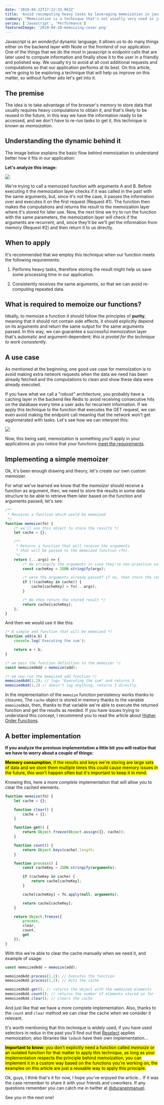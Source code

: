 ```yaml
---
date: '2019-04-22T17:12:33.962Z'
title: 'Avoid recomputing heavy tasks by leveraging memoization in javascript'
summary: "Memoization is a technique that's not usually very used in javascript outside of the framework's scope. In this article we're going to dive in the concept and analyze some useful cases in which we can apply it."
series: ['Javascript', 'Performance']
featuredImage: '2019-04-20-memoizing-cover.png'
---
```


Javascript is an _wonderful_ dynamic language; it allows us to do many things either on the backend layer with Node or the frontend of our application. One of the things that we do the most in javascript is endpoint calls that are later used to compute information and finally show it to the user in a friendly and polished way. We usually try to avoid at all cost additional requests and computations so that our application performs at its best. On this article, we're going to be exploring a technique that will help us improve on this matter, so without further ado let's get into it.

## The premise
The idea is to take advantage of the browser's memory to store data that usually requires heavy computations to obtain it, and that's likely to be reused in the future, in this way we have the information ready to be accessed, and we don't have to re-run tasks to get it, this technique is known as _memoization_.

## Understanding the dynamic behind it

The image below explains the basic flow behind memoization to understand better how it fits in our application:

**Let's analyze this image:**

![](/images/2019-04-20-memoizing-explained.png)


We're trying to call a memoized function with arguments A and B. Before executing it the memoization layer checks if it was called in the past with the same arguments, but, since it's not the case, it passes the information over and executes it on the first request (Request #1). The function then makes the computations and returns the result to the memoization layer where it's stored for later use. Now, the next time we try to run the function with the same parameters, the memoization layer will check if the arguments are recurrent, and, since they'll be we'll get the information from memory (Request #2) and then return it to us directly.

## When to apply

It's recommended that we employ this technique when our function meets the following requirements:

1. Performs heavy tasks, therefore storing the result might help us save some processing time in our application.

2. Consistently receives the same arguments, so that we can avoid re-computing repeated data.

## What is required to memoize our functions?
Ideally, to memoize a function it should follow the principles of **purity**, meaning that it should not contain side effects, it should explicitly depend on its arguments and return the same output for the same arguments passed. In this way, we can guarantee a successful memoization layer that's automatic and argument-dependent; _this is pivotal for the technique to work consistently_.

## A use case

As mentioned at the beginning, one good use case for memoization is to avoid making extra network requests when the data we need has been already fetched and the computations to clean and show these data were already executed.

If you have what we call a "robust" architecture, you probably have a caching layer in the backend like Redis to avoid receiving consecutive hits on the database every time a user asks for recurrent information. If we apply this technique to the function that executes the GET request, we can even avoid making the endpoint call meaning that the network won't get agglomerated with tasks. Let's see how we can interpret this:

![](/images/2019-04-20-memoizing-with-requests.png)

Now, this being said, memoization is something you'll apply in your applications as you notice that your functions [meet the requirements](http://localhost:8000/articles/2019/04/19/avoid-recomputing-heavy-tasks-by-leveraging-memoization-in-javascript#when-to-apply).


## Implementing a simple memoizer
Ok, it's been enough drawing and theory, let's create our own custom memoizer.

For what we've learned we know that the _memoizer_ should receive a function as argument, then, we need to store the results in some data structure to be able to retrieve them later based on the function and arguments passed, let's see:

```javascript
/**
 * Receives a function which would be memoized
 */
function memoize(fn) {
    /* we'll use this object to store the results */
    let cache = {};

    /**
     * Returns a function that will receive the arguments
     * that will be passed to the memoized function (fn).
     */
    return (...args) => {
        /* We stringify the arguments in case they're non-primitive values */
        const cacheKey = JSON.stringify(args);

        /* were the arguments already passed? if no, then store the result */
        if (!(cacheKey in cache)) {
            cache[cacheKey] = fn(...args);
        }

        /* We then return the stored result */
        return cache[cacheKey];
    };
}

```

And then we would use it like this:


```javascript
/* A simple add function that will be memoized */
function add(a,b) {
    console.log('Executing the sum');

    return a + b;
}

/* we pass the function definition to the memoizer */
const memoizedAdd = memoize(add);

/* we now run the memoized add function */
memoizedAdd(1,2); // logs "Executing the sum" and returns 3
memoizedAdd(1,2) // doesn't log anything, returns 3 directly.
```

In the implementation of the `memoize` function persistency works thanks to closures, The `cache` object is stored in memory thanks to the variable `memoizedAdd`, then, thanks to that variable we're able to execute the returned function and get the results as needed. If you have issues trying to understand this concept, I recommend you to read the article about [Higher Order Functions](https://enmascript.com/articles/2019/02/27/higher-order-functions-and-some-great-applications-in-javascript).

## A better implementation
**If you analyze the previous implementation a little bit you will realize that we have to worry about a couple of things:**

<mark>**Memory consumption**, if the results and keys we're storing are large sets of data and we store them multiple times this _could_ cause memory issues in the future, this won't happen often but it's important to keep it in mind.</mark>

Knowing this, here a more _complete_ implementation that will allow you to clear the cached elements.

```javascript
function memoize(fn) {
    let cache = {};

    function clear() {
        cache = {};
    }

    function get() {
        return Object.freeze(Object.assign({}, cache));
    }

    function count() {
        return Object.keys(cache).length;
    }

    function process() {
        const cacheKey = JSON.stringify(arguments);

        if (cacheKey in cache) {
            return cache[cacheKey];
        }

        cache[cacheKey] = fn.apply(null, arguments);

        return cache[cacheKey];
    }

    return Object.freeze({
        process,
        clear,
        count,
        get
    });
}
```

With this we're able to clear the cache manually when we need it, and example of usage:

```javascript
const memoizedAdd = memoize(add);

memoizedAdd.process(1,2); // Executes the function
memoizedAdd.process(1,2); // Hits the cache

memoizedAdd.get(); // returns the object with the memoized elements
memoizedAdd.count(); // returns the number of elements stored so far
memoizedAdd.clear(); // clears the cache
```

And just like that we have a more complete implementation. Also, thanks to the `count` and `clear` method we can clear the cache when we consider it relevant.

It's worth mentioning that this technique is widely used, if you have used selectors in redux in the past you'll find out that  [Reselect](https://github.com/reduxjs/reselect) applies memoization; also libraries like `lodash` have their own implementation...

<mark>**Important to know:** you don't explicitly need a function called _memoize_ or an isolated function for that matter to apply this technique, as long as your implementation respects the principle behind memoization, you can implement it in a custom way based on the functions you're working on, the examples on this article are just a reusable way to apply this principle.</mark>

Ok, guys, I think that's it for  now, I hope you've enjoyed the article... If it was the case remember to share it with your friends and coworkers. If any questions remember you can catch me in twitter at [@duranenmanuel](https://twitter.com/duranenmanuel).

See you in the next one!
